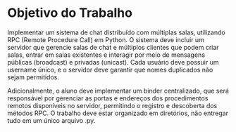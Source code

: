 # Objetivo do Trabalho

Implementar um sistema de chat distribuído com múltiplas salas, utilizando RPC
(Remote Procedure Call) em Python. O sistema deve incluir um servidor que
gerencie salas de chat e múltiplos clientes que podem criar salas, entrar em
salas existentes e interagir por meio de mensagens públicas (broadcast) e
privadas (unicast). Cada usuário deve possuir um username único, e o servidor
deve garantir que nomes duplicados não sejam permitidos.

Adicionalmente, o aluno deve implementar um binder centralizado, que será
responsável por gerenciar as portas e endereços dos procedimentos remotos
disponíveis no servidor, permitindo o registro e descoberta dos métodos RPC.
O trabalho deve estar organizado em diretórios, não entregar tudo em um único
arquivo .py.

